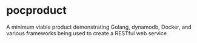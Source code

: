 # pocproduct

A minimum viable product demonstrating Golang, dynamodb, Docker, and various frameworks being used to create a RESTful web service
